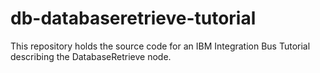 # db-databaseretrieve-tutorial
This repository holds the source code for an IBM Integration Bus Tutorial describing the DatabaseRetrieve node.
